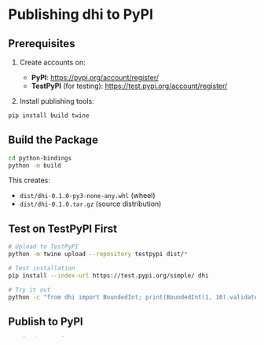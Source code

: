 # Publishing dhi to PyPI

## Prerequisites

1. Create accounts on:
   - **PyPI**: https://pypi.org/account/register/
   - **TestPyPI** (for testing): https://test.pypi.org/account/register/

2. Install publishing tools:
```bash
pip install build twine
```

## Build the Package

```bash
cd python-bindings
python -m build
```

This creates:
- `dist/dhi-0.1.0-py3-none-any.whl` (wheel)
- `dist/dhi-0.1.0.tar.gz` (source distribution)

## Test on TestPyPI First

```bash
# Upload to TestPyPI
python -m twine upload --repository testpypi dist/*

# Test installation
pip install --index-url https://test.pypi.org/simple/ dhi

# Try it out
python -c "from dhi import BoundedInt; print(BoundedInt(1, 10).validate(5))"
```

## Publish to PyPI

```bash
# Upload to real PyPI
python -m twine upload dist/*

# You'll be prompted for:
# - Username (or use __token__)
# - Password (or API token)
```

## Using API Tokens (Recommended)

1. Go to https://pypi.org/manage/account/token/
2. Create a new API token
3. Save it securely
4. Create `~/.pypirc`:

```ini
[pypi]
username = __token__
password = pypi-AgEIcHlwaS5vcmc...your-token-here...
```

## Verify Installation

```bash
pip install dhi
python -c "from dhi import BoundedInt, Email; print('✅ dhi installed!')"
```

## Update Version

To release a new version:

1. Update version in:
   - `pyproject.toml`
   - `setup.py`
   - `dhi/__init__.py`

2. Rebuild and republish:
```bash
rm -rf dist/
python -m build
python -m twine upload dist/*
```

## Current Status

- ✅ Package built successfully
- ✅ Tests passing
- ✅ Example working
- ⏳ Ready to publish to PyPI!

## Quick Publish Commands

```bash
# Clean build
rm -rf dist/ build/ *.egg-info

# Build
python -m build

# Test on TestPyPI
twine upload --repository testpypi dist/*

# Publish to PyPI (when ready)
twine upload dist/*
```

## After Publishing

1. Test installation: `pip install dhi`
2. Update README with PyPI badge
3. Announce on social media
4. Add to awesome-zig list
